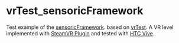 # vrTest_sensoricFramework

Test example of the [sensoricFramework](https://github.com/Ultimatonium/sensoricFramework). based on [vrTest](https://github.com/Ultimatonium/vrTest).
A VR level implemented with [SteamVR Plugin](https://assetstore.unity.com/packages/tools/integration/steamvr-plugin-32647) and tested with [HTC Vive](https://en.wikipedia.org/wiki/HTC_Vive).
